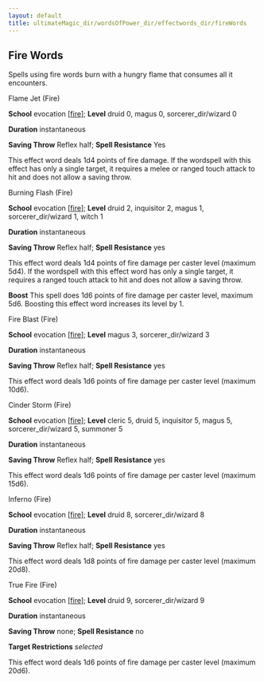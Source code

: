 ```yaml
---
layout: default
title: ultimateMagic_dir/wordsOfPower_dir/effectwords_dir/fireWords
---
```

## Fire Words

Spells using fire words burn with a hungry flame that consumes all it encounters.

Flame Jet (Fire)

**School** evocation [[fire](../../../monsters_dir/creatureTypes#_fire-subtype)]; **Level** druid 0, magus 0, sorcerer_dir/wizard 0

**Duration** instantaneous

**Saving Throw** Reflex half; **Spell Resistance** Yes

This effect word deals 1d4 points of fire damage. If the wordspell with this effect has only a single target, it requires a melee or ranged touch attack to hit and does not allow a saving throw.

Burning Flash (Fire)

**School** evocation [[fire](../../../monsters_dir/creatureTypes#_fire-subtype)]; **Level** druid 2, inquisitor 2, magus 1, sorcerer_dir/wizard 1, witch 1

**Duration** instantaneous

**Saving Throw** Reflex half; **Spell Resistance** yes

This effect word deals 1d4 points of fire damage per caster level (maximum 5d4). If the wordspell with this effect word has only a single target, it requires a ranged touch attack to hit and does not allow a saving throw.

**Boost** This spell does 1d6 points of fire damage per caster level, maximum 5d6. Boosting this effect word increases its level by 1.

Fire Blast (Fire)

**School** evocation [[fire](../../../monsters_dir/creatureTypes#_fire-subtype)]; **Level** magus 3, sorcerer_dir/wizard 3

**Duration** instantaneous

**Saving Throw** Reflex half; **Spell Resistance** yes

This effect word deals 1d6 points of fire damage per caster level (maximum 10d6).

Cinder Storm (Fire)

**School** evocation [[fire](../../../monsters_dir/creatureTypes#_fire-subtype)]; **Level** cleric 5, druid 5, inquisitor 5, magus 5, sorcerer_dir/wizard 5, summoner 5

**Duration** instantaneous

**Saving Throw** Reflex half; **Spell Resistance** yes

This effect word deals 1d6 points of fire damage per caster level (maximum 15d6).

Inferno (Fire)

**School** evocation [[fire](../../../monsters_dir/creatureTypes#_fire-subtype)]; **Level** druid 8, sorcerer_dir/wizard 8

**Duration** instantaneous

**Saving Throw** Reflex half; **Spell Resistance** yes

This effect word deals 1d8 points of fire damage per caster level (maximum 20d8).

True Fire (Fire)

**School** evocation [[fire](../../../monsters_dir/creatureTypes#_fire-subtype)]; **Level** druid 9, sorcerer_dir/wizard 9

**Duration** instantaneous

**Saving Throw** none; **Spell Resistance** no

**Target Restrictions** _selected_

This effect word deals 1d6 points of fire damage per caster level (maximum 20d6).

